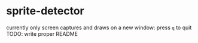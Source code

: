# sprite-detector

currently only screen captures and draws on a new window: press `q` to quit
TODO: write proper README
